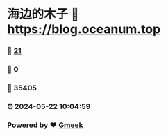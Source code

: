 # 海边的木子 :link: https://blog.oceanum.top 
### :page_facing_up: [21](https://blog.oceanum.top/tag.html) 
### :speech_balloon: 0 
### :hibiscus: 35405 
### :alarm_clock: 2024-05-22 10:04:59 
### Powered by :heart: [Gmeek](https://github.com/Meekdai/Gmeek)
